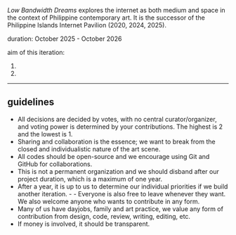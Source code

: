 
*Low Bandwidth Dreams* explores the internet as both medium and space in the context of Philippine contemporary art. It is the successor of the Philippine Islands Internet Pavilion (2020, 2024, 2025).

duration: October 2025 - October 2026

aim of this iteration:

1.

2.

----

## guidelines
- All decisions are decided by votes, with no central curator/organizer, and voting power is determined by your contributions. The highest is 2 and the lowest is 1.
- Sharing and collaboration is the essence; we want to break from the closed and individualistic nature of the art scene.
- All codes should be open-source and we encourage using Git and GitHub for collaborations.
- This is not a permanent organization and we should disband after our project duration, which is a maximum of one year.
- After a year, it is up to us to determine our individual priorities if we build another iteration. - - Everyone is also free to leave whenever they want. We also welcome anyone who wants to contribute in any form.
- Many of us have  dayjobs, family and art practice, we value any form of contribution from design, code, review, writing, editing, etc.
- If money is involved, it should be transparent. 
